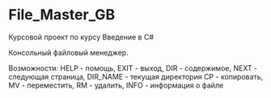 # File_Master_GB
Курсовой проект по курсу Введение в C#

Консольный файловый менеджер.

Возможности:
HELP - помощь, 
EXIT - выход, 
DIR - содержимое, 
NEXT - следующая страница, 
DIR_NAME - текущая директория
CP - копировать, 
MV - переместить, 
RM - удалить, 
INFO - информация о файле
